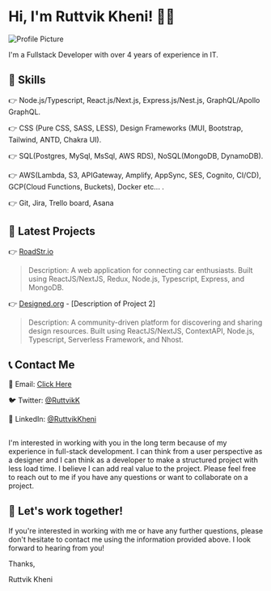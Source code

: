 # Hi, I'm Ruttvik Kheni! 👋🏼

![Profile Picture](https://github.com/RuttvikKheni.png?size=200)

I'm a Fullstack Developer with over 4 years of experience in IT.

## 🚀 Skills

👉 Node.js/Typescript, React.js/Next.js, Express.js/Nest.js, GraphQL/Apollo GraphQL.

👉 CSS (Pure CSS, SASS, LESS), Design Frameworks (MUI, Bootstrap, Tailwind, ANTD, Chakra UI).

👉 SQL(Postgres, MySql, MsSql, AWS RDS), NoSQL(MongoDB, DynamoDB).

👉 AWS(Lambda, S3, APIGateway, Amplify, AppSync, SES, Cognito, CI/CD), GCP(Cloud Functions, Buckets), Docker etc... .

👉 Git, Jira, Trello board, Asana



## 🌟 Latest Projects

👉 [RoadStr.io](https://app.roadstr.io)
> Description: A web application for connecting car enthusiasts. Built using ReactJS/NextJS, Redux, Node.js, Typescript, Express, and MongoDB.

👉 [Designed.org](https://designed.org) - [Description of Project 2]
> Description: A community-driven platform for discovering and sharing design resources. Built using ReactJS/NextJS, ContextAPI, Node.js, Typescript, Serverless Framework, and Nhost.

## 📞 Contact Me

📧 Email: [Click Here](mailto:developer.ruttvikkheni@gmail.com)

🐦 Twitter: [@RuttvikK](https://twitter.com/[RuttvikK])

💼 LinkedIn: [@RuttvikKheni](https://linkedin.com/in/ruttvikkheni)

##

I'm interested in working with you in the long term because of my experience in full-stack development. I can think from a user perspective as a designer and I can think as a developer to make a structured project with less load time. I believe I can add real value to the project. Please feel free to reach out to me if you have any questions or want to collaborate on a project.

## 🤝 Let's work together!

If you're interested in working with me or have any further questions, please don't hesitate to contact me using the information provided above. I look forward to hearing from you!

Thanks,

Ruttvik Kheni
